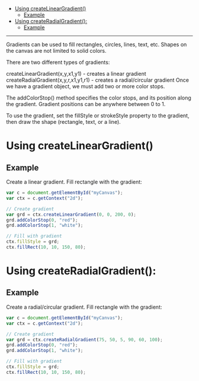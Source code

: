 - [Using createLinearGradient()](#using-createlineargradient)
  * [Example](#example)
- [Using createRadialGradient():](#using-createradialgradient)
  * [Example](#example-1)
___
Gradients can be used to fill rectangles, circles, lines, text, etc. Shapes on the canvas are not limited to solid colors.

There are two different types of gradients:

createLinearGradient(x,y,x1,y1) - creates a linear gradient
createRadialGradient(x,y,r,x1,y1,r1) - creates a radial/circular gradient
Once we have a gradient object, we must add two or more color stops.

The addColorStop() method specifies the color stops, and its position along the gradient. Gradient positions can be anywhere between 0 to 1.

To use the gradient, set the fillStyle or strokeStyle property to the gradient, then draw the shape (rectangle, text, or a line).

# Using createLinearGradient()
## Example
Create a linear gradient. Fill rectangle with the gradient:
```js
var c = document.getElementById("myCanvas");
var ctx = c.getContext("2d");

// Create gradient
var grd = ctx.createLinearGradient(0, 0, 200, 0);
grd.addColorStop(0, "red");
grd.addColorStop(1, "white");

// Fill with gradient
ctx.fillStyle = grd;
ctx.fillRect(10, 10, 150, 80);
```

# Using createRadialGradient():
## Example
Create a radial/circular gradient. Fill rectangle with the gradient:
```js
var c = document.getElementById("myCanvas");
var ctx = c.getContext("2d");

// Create gradient
var grd = ctx.createRadialGradient(75, 50, 5, 90, 60, 100);
grd.addColorStop(0, "red");
grd.addColorStop(1, "white");

// Fill with gradient
ctx.fillStyle = grd;
ctx.fillRect(10, 10, 150, 80);
```
